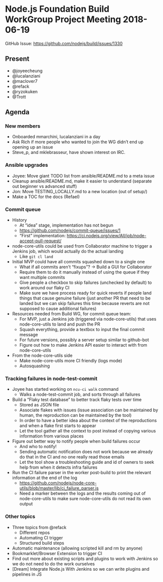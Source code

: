 # Node.js Foundation Build WorkGroup Project Meeting 2018-06-19

GitHub Issue: https://github.com/nodejs/build/issues/1330

## Present

- @joyeecheung
- @lucalanziani
- @maclover7
- @refack
- @ryzokuken
- @Trott

## Agenda

### New members

 * Onboarded mmarchini, lucalanziani in a day
 * Ask Rich if more people who wanted to join the WG didn’t end up opening up an issue
 * Steve_p, and mklebrasseur, have shown interest on IRC.

### Ansible upgrades

 * Joyee: Move giant TODO list from ansible/README.md to a meta issue
 * Cleanup ansible/README.md, make it easier to understand (separate out beginner vs advanced stuff)
 * Jon: Move TESTING_LOCALLY.md to a new location (out of setup/)
 * Make a TOC for the docs (Refael)

### Commit queue

 * History
    * At “idea” stage, implementation has not begun
    * https://github.com/nodejs/commit-queue/issues/1
    * “First” implementation: https://ci.nodejs.org/view/All/job/node-accept-pull-request/
 * node-core-utils could be used from Collaborator machine to trigger a Jenkins job, which would actually do the actual landing
    * Like `git cl land`
 * Initial MVP could have all commits squashed down to a single one
    * What if all commits aren’t “fixups”? → Build a GUI for Collaborator
    * Require them to do it manually instead of using the queue if they want multiple commits
    * Give people a checkbox to skip failures (unchecked by default) to work around our flaky CI
    * Make sure we have process ready for quick reverts if people land things that cause genuine failure (just another PR that need to be landed but we can skip failures this time because reverts are not supposed to cause additional failures)
 * Resources needed from Build WG, for commit queue team:
    * For MVP, just a Jenkins job (triggered via node-core-utils) that uses node-core-utils to land and push the PR
    * Squash everything, provide a textbox to input the final commit message
    * For future versions, possibly a server setup similar to github-bot
    * Figure out how to make Jenkins API easier to interact with from node-core-utils
 * From the node-core-utils side
    * Make node-core-utils more CI friendly (logs mode)
    * Autosquashing
    
### Tracking failures in node-test-commit
 * Joyee has started working on `ncu-ci walk` command
    * Walks a node-test-commit job, and sorts through all failures
 * Build a “Flaky test database” to better track flaky tests over time
    * Stored as JSON file
    * Associate flakes with issues (issue association can be maintained by human, the reproduction can be maintained by the tool)
    * In order to have a better idea about the context of the reproductions and when a flake first starts to appear
    * Let the tool gather all the context to post instead of copying various information from various places
 * Figure out better way to notify people when build failures occur
    * And who to notify!
    * Sending automatic notification does not work because we already do that in the CI and no one really read those emails
    * Let the tool show a troubleshooting guide and id of owners to seek help from when it detects infra failures
 * Run the CI failure parser in the worker post-build to print the relevant information at the end of the log
    * https://github.com/nodejs/node-core-utils/blob/master/lib/ci_failure_parser.js
    * Need a marker between the logs and the results coming out of node-core-utils to make sure node-core-utils do not read its own output
 
 ### Other topics
 
* Three topics from @refack
   * Different repos
   * Automating CI trigger
   * Structured build steps
* Automatic maintenance (allowing scripted kill and rm by anyone)
* Bookmarklet/Browser Extension to trigger CI
* Find out more about existing scripts and plugins to work with Jenkins so we do not need to do the work ourselves
* \[Dream\] Integrate Node.js With Jenkins so we can write plugins and pipelines in JS
